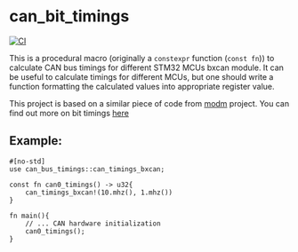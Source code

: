 # can_bit_timings

[![CI](https://github.com/ASMfreaK/can_bit_timings/actions/workflows/ci.yml/badge.svg)](https://github.com/ASMfreaK/can_bit_timings/actions/workflows/ci.yml)

This is a procedural macro (originally a `constexpr` function (`const fn`)) to calculate CAN bus timings for different STM32 MCUs bxcan module. It can be useful to calculate timings for different MCUs, but one should write a function formatting the calculated values into appropriate register value.

This project is based on a similar piece of code from [modm](https://github.com/modm/modm) project. You can find out more on bit timings [here](http://www.bittiming.can-wiki.info/)

## Example:

```
#[no-std]
use can_bus_timings::can_timings_bxcan;

const fn can0_timings() -> u32{
    can_timings_bxcan!(10.mhz(), 1.mhz())
}

fn main(){
    // ... CAN hardware initialization
    can0_timings();
}
```
